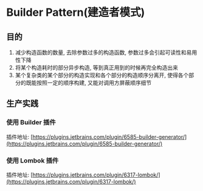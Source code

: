# Builder Pattern\(建造者模式\)

## 目的

1. 减少构造函数的数量, 去除参数过多的构造函数, 参数过多会引起可读性和易用性下降
2. 将某个构造耗时的部分异步构造, 等到真正用到的时候再完全构造出来
3. 某个复杂类的某个部分的构造实现和各个部分的构造顺序分离开, 使得各个部分的既能按照一定的顺序构建, 又能对调用方屏蔽顺序细节

## 生产实践

### 使用 Builder 插件

插件地址: [https://plugins.jetbrains.com/plugin/6585-builder-generator/](https://plugins.jetbrains.com/plugin/6585-builder-generator/)



### 使用 Lombok 插件

插件地址: [https://plugins.jetbrains.com/plugin/6317-lombok/](https://plugins.jetbrains.com/plugin/6317-lombok/)

